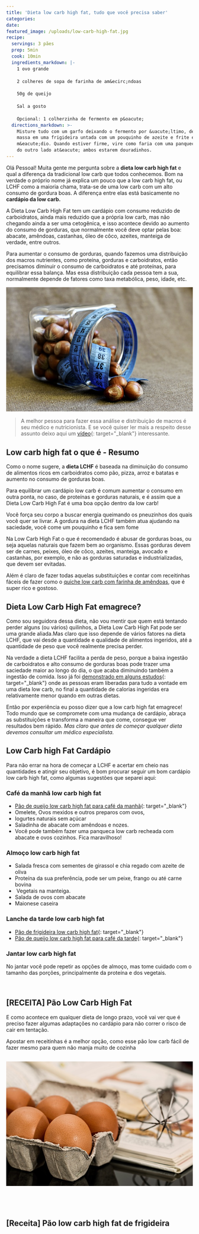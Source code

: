 ```yaml
---
title: 'Dieta low carb high fat, tudo que você precisa saber'
categories:
date:
featured_image: /uploads/low-carb-high-fat.jpg
recipe:
  servings: 3 pães
  prep: 5min
  cook: 10min
  ingredients_markdown: |-
    1 ovo grande

    2 colheres de sopa de farinha de am&ecirc;ndoas

    50g de queijo

    Sal a gosto

    Opcional: 1 colherzinha de fermento em p&oacute;
  directions_markdown: >-
    Misture tudo com um garfo deixando o fermento por &uacute;ltimo, despeje a
    massa em uma frigideira untada com um pouquinho de azeite e frite em fogo
    m&eacute;dio. Quando estiver firme, vire como faria com uma panqueca e frite
    do outro lado at&eacute; ambos estarem douradinhos.
---
```


Ol&aacute; Pessoal! Muita gente me pergunta sobre a **dieta low carb high fat** e qual a diferen&ccedil;a da tradicional low carb que todos conhecemos. Bom na verdade o pr&oacute;prio nome j&aacute; explica um pouco que a low carb high fat, ou LCHF como a maioria chama, trata-se de uma low carb com um alto consumo de gordura boas. A diferen&ccedil;a entre elas est&aacute; basicamente no **card&aacute;pio da low carb.&nbsp;**

A Dieta Low Carb High Fat tem um card&aacute;pio com consumo reduzido de carboidratos, ainda mais reduzido que a pr&oacute;pria low carb, mas n&atilde;o chegando ainda a ser uma cetog&ecirc;nica, e isso acontece devido ao aumento do consumo de gorduras, que normalmente voc&ecirc; deve optar pelas boa: abacate, am&ecirc;ndoas, castanhas, &oacute;leo de c&ocirc;co, azeites, manteiga de verdade, entre outros. &nbsp;

Para aumentar o consumo de gorduras, quando fazemos uma distribui&ccedil;&atilde;o dos macros nutrientes, como prote&iacute;na, gorduras e carboidratos, ent&atilde;o precisamos diminuir o consumo de carboidratos e at&eacute; prote&iacute;nas, para equilibrar essa balan&ccedil;a. Mas essa distribui&ccedil;&atilde;o cada pessoa tem a sua, normalmente depende de fatores como taxa metab&oacute;lica, peso, idade, etc.

![](/uploads/castanhas-low-carb-high-fat.jpg)

> A melhor pessoa para fazer essa an&aacute;lise e distribui&ccedil;&atilde;o de macros &eacute; seu m&eacute;dico e nutricionista. E se voc&ecirc; quiser ler mais a respeito desse assunto deixo aqui um [v&iacute;deo](https://www.youtube.com/watch?v=vB2EtclQLRA){: target="_blank"} interessante.

## Low carb high fat o que &eacute; - Resumo

Como o nome sugere, a **dieta LCHF** &eacute; baseada na diminui&ccedil;&atilde;o do consumo de alimentos ricos em carboidratos como p&atilde;o, pizza, arroz e batatas e aumento no consumo de gorduras boas.

Para equilibrar um card&aacute;pio low carb &eacute; comum aumentar o consumo em outra ponta, no caso, de prote&iacute;nas e gorduras naturais, e &eacute; assim que a Dieta Low Carb High Fat &eacute; uma boa op&ccedil;&atilde;o dentro da low carb!

Voc&ecirc; for&ccedil;a seu corpo a buscar energia queimando os pneuzinhos dos quais voc&ecirc; quer se livrar. A gordura na dieta LCHF tamb&eacute;m atua ajudando na saciedade, voc&ecirc; come um pouquinho e fica sem fome

Na Low Carb High Fat o que &eacute; recomendado &eacute; abusar de gorduras boas, ou seja aquelas naturais que fazem bem ao organismo. Essas gorduras devem ser de carnes, peixes, &oacute;leo de c&ocirc;co, azeites, manteiga, avocado e castanhas, por exemplo, e n&atilde;o as gorduras saturadas e industrializadas, que devem ser evitadas.

Al&eacute;m &eacute; claro de fazer todas aquelas substitui&ccedil;&otilde;es e contar com receitinhas f&aacute;ceis de fazer como o [quiche low carb com farinha de am&ecirc;ndoas](/receitas/2018/12/03/quiche-low-carb-de-bacon-com-alho-poro/), que &eacute; super rico e gostoso.

## Dieta Low Carb High Fat emagrece?

Como sou seguidora dessa dieta, n&atilde;o vou mentir que quem est&aacute; tentando perder alguns (ou v&aacute;rios) quilinhos, a Dieta Low Carb High Fat pode ser uma grande aliada.Mas claro que isso depende de v&aacute;rios fatores na dieta LCHF, que vai desde a quantidade e qualidade de alimentos ingeridos, at&eacute; a quantidade de peso que voc&ecirc; realmente precisa perder.

Na verdade a dieta LCHF facilita a perda de peso, porque a baixa ingest&atilde;o de carboidratos e alto consumo de gorduras boas pode trazer uma saciedade maior ao longo do dia, o que acaba diminuindo tamb&eacute;m a ingest&atilde;o de comida. Isso j&aacute; foi [demonstrado em alguns estudos](https://www.ncbi.nlm.nih.gov/pubmed/26768850){: target="_blank"} onde as pessoas eram liberadas para tudo a vontade em uma dieta low carb, no final a quantidade de calorias ingeridas era relativamente menor quando em outras dietas.

Ent&atilde;o por experi&ecirc;ncia eu posso dizer que a low carb high fat emagrece! Todo mundo que se compromete com uma mudan&ccedil;a de card&aacute;pio, abra&ccedil;a as substitui&ccedil;&otilde;es e transforma a maneira que come, consegue ver resultados bem r&aacute;pido. *Mas claro que antes de come&ccedil;ar qualquer dieta devemos consultar um m&eacute;dico especialista.*

## Low Carb high Fat Card&aacute;pio

Para n&atilde;o errar na hora de come&ccedil;ar a LCHF e acertar em cheio nas quantidades e atingir seu objetivo, &eacute; bom procurar seguir um bom card&aacute;pio low carb high fat, como algumas sugest&otilde;es que separei aqui:

### Caf&eacute; da manh&atilde; low carb high fat

* [P&atilde;o de queijo low carb high fat para caf&eacute; da manh&atilde;](https://www.youtube.com/watch?v=c0Ynn48gUiM){: target="_blank"}
* Omelete, Ovos mexidos e outros preparos com ovos,
* Iogurtes naturais sem a&ccedil;&uacute;car
* Saladinha de abacate com am&ecirc;ndoas e nozes.
* Voc&ecirc; pode tamb&eacute;m fazer uma panqueca low carb recheada com abacate e ovos cozinhos. Fica maravilhoso!

### Almo&ccedil;o low carb high fat

* Salada fresca com sementes de girassol e chia regado com azeite de oliva
* Prote&iacute;na da sua prefer&ecirc;ncia, pode ser um peixe, frango ou at&eacute; carne bovina&nbsp;
* &nbsp;Vegetais na manteiga.
* Salada de ovos com abacate
* Maionese caseira

### Lanche da tarde low carb high fat

* [P&atilde;o de frigideira low carb high fat](https://www.youtube.com/watch?v=UiMpHjmiKaQ){: target="_blank"}
* [P&atilde;o de queijo low carb high fat para caf&eacute; da tarde](https://www.youtube.com/watch?v=c0Ynn48gUiM){: target="_blank"}

### Jantar low carb high fat

No jantar voc&ecirc; pode repetir as op&ccedil;&otilde;es de almo&ccedil;o, mas tome cuidado com o tamanho das por&ccedil;&otilde;es, principalmente da prote&iacute;na e dos vegetais.

&nbsp;

## [RECEITA] P&atilde;o Low Carb High Fat

E como acontece em qualquer dieta de longo prazo, voc&ecirc; vai ver que &eacute; preciso fazer algumas adapta&ccedil;&otilde;es no card&aacute;pio para n&atilde;o correr o risco de cair em tenta&ccedil;&atilde;o.

Apostar em receitinhas &eacute; a melhor op&ccedil;&atilde;o, como esse p&atilde;o low carb f&aacute;cil de fazer mesmo para quem n&atilde;o manja muito de cozinha

## ![](/uploads/pao-low-carb-high-fat.jpg)

## &nbsp;

## [Receita] P&atilde;o low carb high fat de frigideira

<br><br><br>&nbsp;